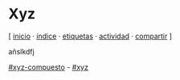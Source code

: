 # Xyz
[ [inicio](https://github.com/jucardus/jucardus.github.io/blob/main/index.md) · [índice](https://github.com/jucardus/jucardus.github.io/blob/main/indice.md) · [etiquetas](https://github.com/jucardus/jucardus.github.io/blob/main/etiquetas.md) · [actividad](https://github.com/jucardus/jucardus.github.io/blob/main/actividad.md) · [compartir](https://x.com/intent/tweet?text=Xyz+%E2%80%94+Xyz%2C+Xyz+compuesto%0A%0A%E2%86%92+https%3A%2F%2Fgithub.com%2Fjucardus%2Fjucardus.github.io%2Fblob%2Fmain%2Fx%2Fy%2Fz%2Fxyz.md%0A%0A%23xyz_jucardus+-+%23xyz_compuesto_jucardus) ]

añslkdfj

[#xyz-compuesto](https://github.com/jucardus/jucardus.github.io/blob/main/x/y/xyz-compuesto.md) - [#xyz](https://github.com/jucardus/jucardus.github.io/blob/main/x/y/xyz.md)